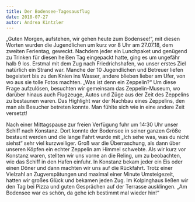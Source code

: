 ```yaml
---
title: Der Bodensee-Tagesausflug
date: 2018-07-27
autor: Andrea Kintzler
---
```



„Guten Morgen, aufstehen, wir gehen heute zum Bodensee!“, mit diesen Worten wurden die Jugendlichen um kurz vor 8 Uhr am 27.07.18, dem zweiten Ferientag, geweckt. Nachdem jeder ein Lunchpaket und genügend zu Trinken für diesen heißen Tag eingepackt hatte, ging es um ungefähr halb 9 los. 
Erstmal mit dem Zug nach Friedrichshafen, wo unser erstes Ziel natürlich ein Strand war. Manche der 10 Jugendlichen und Betreuer liefen begeistert bis zu den Knien ins Wasser, andere blieben lieber am Ufer, von wo aus sie tolle Fotos machten. 
„Was ist denn ein Zeppelin?“ Um diese Frage aufzulösen, besuchten wir gemeinsam das Zeppelin-Museum, wo darüber hinaus auch Flugzeuge, Autos und Züge aus der Zeit des Zeppelins zu bestaunen waren. Das Highlight war der Nachbau eines Zeppelins, den man als Besucher betreten konnte. Man fühlte sich wie in eine andere Zeit versetzt!


Nach einer Mittagspause zur freien Verfügung fuhr um 14:30 Uhr unser Schiff nach Konstanz. Dort konnte der Bodensee in seiner ganzen Größe bestaunt werden und die lange Fahrt wurde mit „Ich sehe was, was du nicht siehst“ sehr viel kurzweiliger. Groß war die Überraschung, als dann über unseren Köpfen ein echter Zeppelin am Himmel schwebte. Als wir kurz vor Konstanz waren, stellten wir uns vorne an die Reling, um zu beobachten, wie das Schiff in den Hafen einfuhr.
In Konstanz bekam jeder ein Eis oder einen Döner und dann machten wir uns auf die Rückfahrt. Trotz einer Vielzahl an Zugverspätungen und maximal einer Minute Umsteigezeit, hatten wir großes Glück und bekamen jeden Zug.
Im Kolpinghaus ließen wir den Tag bei Pizza und guten Gesprächen auf der Terrasse ausklingen.
„Am Bodensee war es schön, da gehe ich bestimmt mal wieder hin!“



